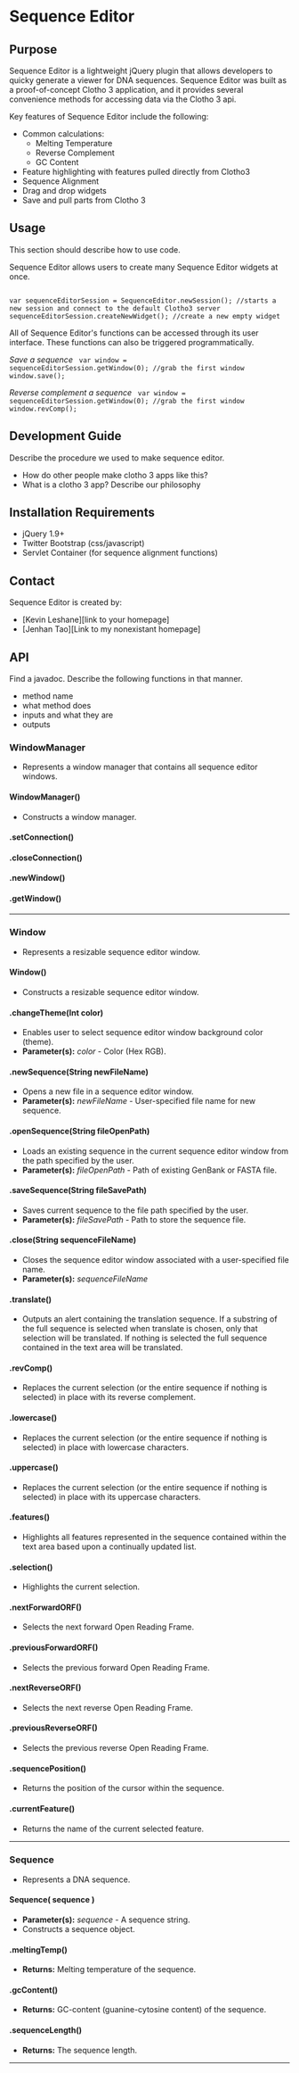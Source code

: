 Sequence Editor
===============
Purpose
---------------
Sequence Editor is a lightweight jQuery plugin that allows developers to quicky generate a viewer for DNA sequences. Sequence Editor was built as a proof-of-concept Clotho 3 application, and it provides several convenience methods for accessing data via the Clotho 3 api.

Key features of Sequence Editor include the following:
* Common calculations:
  * Melting Temperature
  * Reverse Complement
  * GC Content
* Feature highlighting with features pulled directly from Clotho3
* Sequence Alignment
* Drag and drop widgets
* Save and pull parts from Clotho 3

Usage
---------------
This section should describe how to use code.

Sequence Editor allows users to create many Sequence Editor widgets at once.

<code>
var sequenceEditorSession = SequenceEditor.newSession(); //starts a new session and connect to the default Clotho3 server
sequenceEditorSession.createNewWidget(); //create a new empty widget
</code>

All of Sequence Editor's functions can be accessed through its user interface. These functions can also be triggered programmatically. 

*Save a sequence*
<code>
var window = sequenceEditorSession.getWindow(0); //grab the first window
window.save();
</code>

*Reverse complement a sequence*
<code>
var window = sequenceEditorSession.getWindow(0); //grab the first window
window.revComp();
</code>

Development Guide
---------------
Describe the procedure we used to make sequence editor. 
* How do other people make clotho 3 apps like this?
* What is a clotho 3 app? Describe our philosophy

Installation Requirements
---------------
* jQuery 1.9+
* Twitter Bootstrap (css/javascript)
* Servlet Container (for sequence alignment functions)

Contact
---------------
Sequence Editor is created by:
* [Kevin Leshane][link to your homepage]
* [Jenhan Tao][Link to my nonexistant homepage]

API
---------------
Find a javadoc. Describe the following functions in that manner. 
* method name
* what method does
* inputs and what they are
* outputs

### WindowManager ###
- Represents a window manager that contains all sequence editor windows.

#### WindowManager() ####
- Constructs a window manager. 

#### .setConnection() ####

#### .closeConnection() ####

#### .newWindow() ####

#### .getWindow() ####

---

### Window ###
- Represents a resizable sequence editor window.

#### Window() ####
- Constructs a resizable sequence editor window.

#### .changeTheme(Int color) ####
- Enables user to select sequence editor window background color (theme).
- **Parameter(s):** _color_ - Color (Hex RGB). 

#### .newSequence(String newFileName) ####
- Opens a new file in a sequence editor window.
- **Parameter(s):** _newFileName_ - User-specified file name for new sequence.

#### .openSequence(String fileOpenPath) ####
- Loads an existing sequence in the current sequence editor window from the path specified by the user.
- **Parameter(s):** _fileOpenPath_ - Path of existing GenBank or FASTA file. 

#### .saveSequence(String fileSavePath) ####
- Saves current sequence to the file path specified by the user.
- **Parameter(s):** _fileSavePath_ - Path to store the sequence file. 

#### .close(String sequenceFileName) ####
- Closes the sequence editor window associated with a user-specified file name.
- **Parameter(s):** _sequenceFileName_

#### .translate() ####
- Outputs an alert containing the translation sequence. If a substring of the full sequence is selected when translate is chosen, only that selection will be translated. If nothing is selected the full sequence contained in the text area will be translated.

#### .revComp() ####
- Replaces the current selection (or the entire sequence if nothing is selected) in place with its reverse complement.

#### .lowercase() ####
- Replaces the current selection (or the entire sequence if nothing is selected) in place with lowercase characters.

#### .uppercase() ####
- Replaces the current selection (or the entire sequence if nothing is selected) in place with its uppercase characters.

#### .features() ####
- Highlights all features represented in the sequence contained within the text area based upon a continually updated list.

#### .selection() ####
- Highlights the current selection.

#### .nextForwardORF() ####
- Selects the next forward Open Reading Frame.

#### .previousForwardORF() ####
- Selects the previous forward Open Reading Frame.

#### .nextReverseORF() ####
- Selects the next reverse Open Reading Frame.

#### .previousReverseORF() ####
- Selects the previous reverse Open Reading Frame.

#### .sequencePosition() ####
- Returns the position of the cursor within the sequence.

#### .currentFeature() ####
- Returns the name of the current selected feature.

---

### Sequence ###
- Represents a DNA sequence.

#### Sequence( sequence ) ####
- **Parameter(s):** _sequence_ - A sequence string.
- Constructs a sequence object.

#### .meltingTemp() ####
- **Returns:** Melting temperature of the sequence.

#### .gcContent() ####
- **Returns:** GC-content (guanine-cytosine content) of the sequence.

#### .sequenceLength() ####
- **Returns:** The sequence length.

---